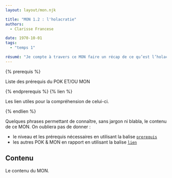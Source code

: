```yaml
---
layout: layout/mon.njk

title: "MON 1.2 : l'holacratie"
authors:
  - Clarisse Francese

date: 1970-10-01
tags: 
  - "temps 1"

résumé: "Je compte à travers ce MON faire un récap de ce qu’est l’holacratie, une forme de gestion agile que j’ai moi-même expérimenté au cours de mon stage de césure. J’établirai aussi un regard critique sur l’holacratie."
---
```


{% prerequis %}

Liste des prérequis du POK ET/OU MON

{% endprerequis %}
{% lien %}

Les lien utiles pour la compréhension de celui-ci.

{% endlien %}

Quelques phrases permettant de connaître, sans jargon ni blabla, le contenu de ce MON. On oubliera pas de donner :

- le niveau et les prérequis nécessaires en utilisant la balise [`prerequis`](/cs/contribuer-au-site/#prerequis)
- les autres POK & MON en rapport en utilisant la balise [`lien`](/cs/contribuer-au-site/#lien)

## Contenu

Le contenu du MON.
